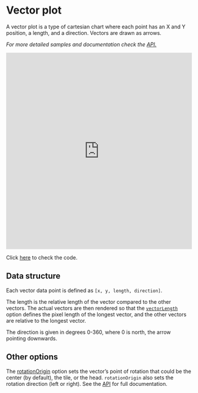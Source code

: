 Vector plot
===

A vector plot is a type of cartesian chart where each point has an X and Y position, a length, and a direction. Vectors are drawn as arrows.

_For more detailed samples and documentation check the [API.](http://api.highcharts.com/highcharts/plotOptions.vector)_

<iframe style="width: 100%; height: 532px; border: none;" src=https://www.highcharts.com/samples/embed/highcharts/demo/vector-plot allow="fullscreen"></iframe>

Click [here](http://jsfiddle.net/gh/get/library/pure/highcharts/highcharts/tree/master/samples/highcharts/demo/vector-plot/) to check the code.

Data structure
--------------

Each vector data point is defined as `[x, y, length, direction]`.

The length is the relative length of the vector compared to the other vectors. The actual vectors are then rendered so that the [`vectorLength`](http://api.highcharts.com/highcharts/plotOptions.vector.vectorLength) option defines the pixel length of the longest vector, and the other vectors are relative to the longest vector.

The direction is given in degrees 0-360, where 0 is north, the arrow pointing downwards.

Other options
-------------

The [rotationOrigin](https://api.highcharts.com/highcharts/plotOptions.vector.rotationOrigin) option sets the vector’s point of rotation that could be the center (by default), the tile, or the head. `rotationOrigin` also sets the rotation direction (left or right). See the [API](http://api.highcharts.com/highcharts/plotOptions.vector) for full documentation.
